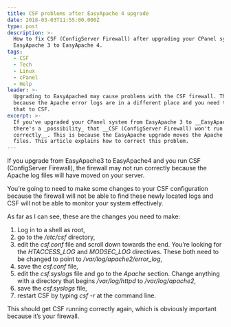 ```yaml
---
title: CSF problems after EasyApache 4 upgrade
date: 2018-03-03T11:55:00.000Z
type: post
description: >-
  How to fix CSF (ConfigServer Firewall) after upgrading your CPanel system from
  EasyApache 3 to EasyApache 4.
tags:
  - CSF
  - Tech
  - Linux
  - cPanel
  - Help
leader: >-
  Upgrading to EasyApache4 may cause problems with the CSF firewall. This is
  because the Apache error logs are in a different place and you need to tell
  that to CSF.
excerpt: >-
  If you've upgraded your CPanel system from EasyApache 3 to __EasyApache 4__
  there's a _possibility_ that __CSF (ConfigServer Firewall) won't run
  correctly__. This is because the EasyApache upgrade moves the Apache log
  files. This article explains how to correct this problem.
---
```

If you upgrade from EasyApache3 to EasyApache4 and you run CSF (ConfigServer Firewall), the firewall may not run correctly because the Apache log files will have moved on your server. 

You’re going to need to make some changes to your CSF configuration because the firewall will not be able to find these newly located logs and CSF will not be able to monitor your system effectively.

As far as I can see, these are the changes you need to make:

1. Log in to a shell as root,
2. go to the _/etc/csf_ directory,
3. edit the _csf.conf_ file and scroll down towards the end. You’re looking for the _HTACCESS\_LOG_ and _MODSEC\_LOG_ directives. These both need to be changed to point to _/var/log/apache2/error\_log_,
4. save the _csf.conf_ file,
5. edit the _csf.syslogs_ file and go to the _Apache_ section. Change anything with a directory that begins _/var/log/httpd_ to _/var/log/apache2_,
6. save the _csf.syslogs_ file,
7. restart CSF by typing _csf -r_ at the command line.

This should get CSF running correctly again, which is obviously important because it’s your firewall.

